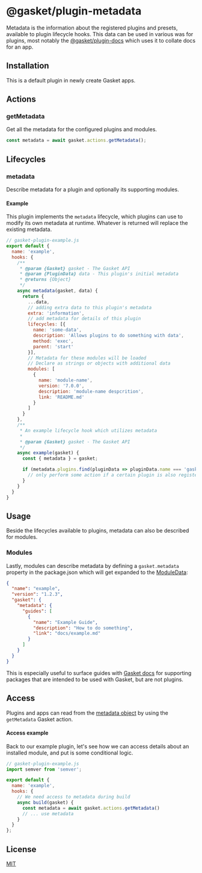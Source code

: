 # @gasket/plugin-metadata

Metadata is the information about the registered plugins and presets, available to
plugin lifecycle hooks. This data can be used in various was for plugins, most
notably the [@gasket/plugin-docs] which uses it to collate docs for an app.

## Installation

This is a default plugin in newly create Gasket apps.

## Actions

### getMetadata

Get all the metadata for the configured plugins and modules.

```js
const metadata = await gasket.actions.getMetadata();
```

## Lifecycles

### metadata

Describe metadata for a plugin and optionally its supporting modules.

#### Example

This plugin implements the `metadata` lifecycle, which plugins can use to modify
its own metadata at runtime. Whatever is returned will replace the existing
metadata.

```js
// gasket-plugin-example.js
export default {
  name: 'example',
  hooks: {
    /**
     * @param {Gasket} gasket - The Gasket API
     * @param {PluginData} data - This plugin's initial metadata
     * @returns {Object}
     */
    async metadata(gasket, data) {
      return {
        ...data,
        // adding extra data to this plugin's metadata
        extra: 'information',
        // add metadata for details of this plugin
        lifecycles: [{
          name: 'some-data',
          description: 'Allows plugins to do something with data',
          method: 'exec',
          parent: 'start'
        }],
        // Metadata for these modules will be loaded
        // Declare as strings or objects with additional data
        modules: [
          {
            name: 'module-name',
            version: '7.0.0',
            description: 'module-name despcrition',
            link: 'README.md'
          }
        ]
      }
    },
    /**
     * An example lifecycle hook which utilizes metadata
     *
     * @param {Gasket} gasket - The Gasket API
     */
    async example(gasket) {
      const { metadata } = gasket;

      if (metadata.plugins.find(pluginData => pluginData.name === 'gasket-plugin-something')) {
        // only perform some action if a certain plugin is also registered
      }
    }
  }
}
```

## Usage

Beside the lifecycles available to plugins, metadata can also be described for
modules.

### Modules

Lastly, modules can describe metadata by defining a `gasket.metadata` property
in the package.json which will get expanded to the [ModuleData]:

```json
{
  "name": "example",
  "version": "1.2.3",
  "gasket": {
    "metadata": {
      "guides": [
        {
          "name": "Example Guide",
          "description": "How to do something",
          "link": "docs/example.md"
        }
      ]
    }
  }
}
```

This is especially useful to surface guides with
[Gasket docs][@gasket/plugin-docs] for supporting packages that are intended to
be used with Gasket, but are not plugins.

## Access

Plugins and apps can read from the [metadata object] by using
the `getMetadata` Gasket action.

#### Access example

Back to our example plugin, let's see how we can access details about an
installed module, and put is some conditional logic.

```js
// gasket-plugin-example.js
import semver from 'semver';

export default {
  name: 'example',
  hooks: {
    // We need access to metadata during build
    async build(gasket) {
      const metadata = await gasket.actions.getMetadata()
      // ... use metadata
    }
  }
};
```

## License

[MIT](./LICENSE.md)

<!-- LINKS -->

[ModuleData]: docs/api.md#ModuleData

[metadata object]: docs/api.md#DetailData

[@gasket/plugin-docs]: /packages/gasket-plugin-docs/README.md
